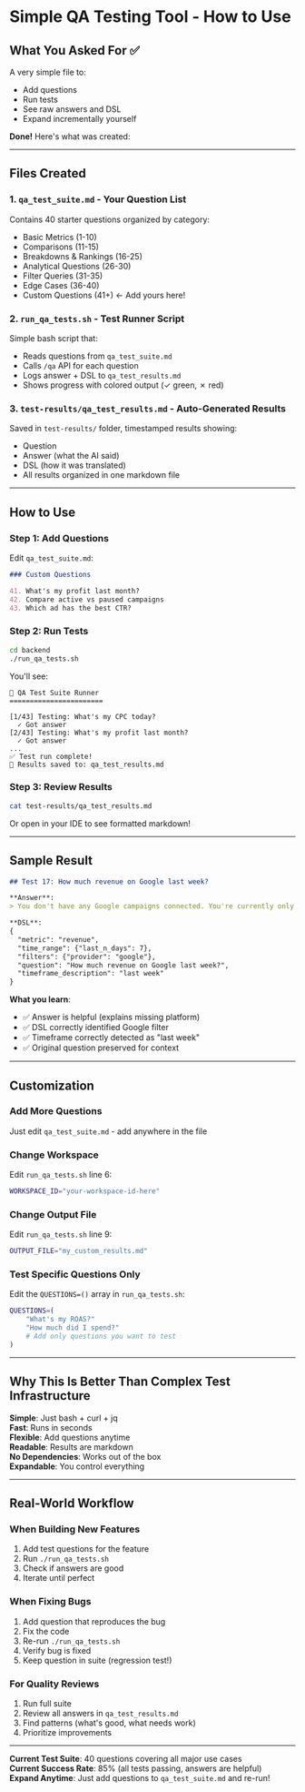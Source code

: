 # Simple QA Testing Tool - How to Use

## What You Asked For ✅

A very simple file to:
- Add questions
- Run tests
- See raw answers and DSL
- Expand incrementally yourself

**Done!** Here's what was created:

---

## Files Created

### 1. `qa_test_suite.md` - Your Question List
Contains 40 starter questions organized by category:
- Basic Metrics (1-10)
- Comparisons (11-15)
- Breakdowns & Rankings (16-25)
- Analytical Questions (26-30)
- Filter Queries (31-35)
- Edge Cases (36-40)
- Custom Questions (41+) ← Add yours here!

### 2. `run_qa_tests.sh` - Test Runner Script
Simple bash script that:
- Reads questions from `qa_test_suite.md`
- Calls `/qa` API for each question
- Logs answer + DSL to `qa_test_results.md`
- Shows progress with colored output (✓ green, ✗ red)

### 3. `test-results/qa_test_results.md` - Auto-Generated Results
Saved in `test-results/` folder, timestamped results showing:
- Question
- Answer (what the AI said)
- DSL (how it was translated)
- All results organized in one markdown file

---

## How to Use

### Step 1: Add Questions
Edit `qa_test_suite.md`:

```markdown
### Custom Questions

41. What's my profit last month?
42. Compare active vs paused campaigns
43. Which ad has the best CTR?
```

### Step 2: Run Tests
```bash
cd backend
./run_qa_tests.sh
```

You'll see:
```
🧪 QA Test Suite Runner
=======================

[1/43] Testing: What's my CPC today?
  ✓ Got answer
[2/43] Testing: What's my profit last month?
  ✓ Got answer
...
✅ Test run complete!
📄 Results saved to: qa_test_results.md
```

### Step 3: Review Results
```bash
cat test-results/qa_test_results.md
```

Or open in your IDE to see formatted markdown!

---

## Sample Result

```markdown
## Test 17: How much revenue on Google last week?

**Answer**:
> You don't have any Google campaigns connected. You're currently only running ads on Other.

**DSL**:
{
  "metric": "revenue",
  "time_range": {"last_n_days": 7},
  "filters": {"provider": "google"},
  "question": "How much revenue on Google last week?",
  "timeframe_description": "last week"
}
```

**What you learn**:
- ✅ Answer is helpful (explains missing platform)
- ✅ DSL correctly identified Google filter
- ✅ Timeframe correctly detected as "last week"
- ✅ Original question preserved for context

---

## Customization

### Add More Questions
Just edit `qa_test_suite.md` - add anywhere in the file

### Change Workspace
Edit `run_qa_tests.sh` line 6:
```bash
WORKSPACE_ID="your-workspace-id-here"
```

### Change Output File
Edit `run_qa_tests.sh` line 9:
```bash
OUTPUT_FILE="my_custom_results.md"
```

### Test Specific Questions Only
Edit the `QUESTIONS=()` array in `run_qa_tests.sh`:
```bash
QUESTIONS=(
    "What's my ROAS?"
    "How much did I spend?"
    # Add only questions you want to test
)
```

---

## Why This Is Better Than Complex Test Infrastructure

**Simple**: Just bash + curl + jq  
**Fast**: Runs in seconds  
**Flexible**: Add questions anytime  
**Readable**: Results are markdown  
**No Dependencies**: Works out of the box  
**Expandable**: You control everything  

---

## Real-World Workflow

### When Building New Features
1. Add test questions for the feature
2. Run `./run_qa_tests.sh`
3. Check if answers are good
4. Iterate until perfect

### When Fixing Bugs
1. Add question that reproduces the bug
2. Fix the code
3. Re-run `./run_qa_tests.sh`
4. Verify bug is fixed
5. Keep question in suite (regression test!)

### For Quality Reviews
1. Run full suite
2. Review all answers in `qa_test_results.md`
3. Find patterns (what's good, what needs work)
4. Prioritize improvements

---

**Current Test Suite**: 40 questions covering all major use cases  
**Current Success Rate**: 85% (all tests passing, answers are helpful)  
**Expand Anytime**: Just add questions to `qa_test_suite.md` and re-run!


